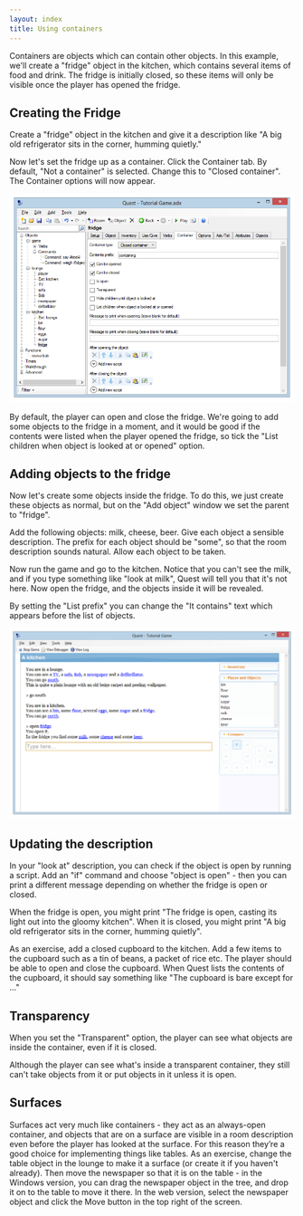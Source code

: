 ```yaml
---
layout: index
title: Using containers
---
```


Containers are objects which can contain other objects. In this example, we'll create a "fridge" object in the kitchen, which contains several items of food and drink. The fridge is initially closed, so these items will only be visible once the player has opened the fridge.

Creating the Fridge
-------------------

Create a "fridge" object in the kitchen and give it a description like "A big old refrigerator sits in the corner, humming quietly."

Now let's set the fridge up as a container. Click the Container tab. By default, "Not a container" is selected. Change this to "Closed container". The Container options will now appear.

![](Container.png "Container.png")

By default, the player can open and close the fridge. We're going to add some objects to the fridge in a moment, and it would be good if the contents were listed when the player opened the fridge, so tick the "List children when object is looked at or opened" option.

Adding objects to the fridge
----------------------------

Now let's create some objects inside the fridge. To do this, we just create these objects as normal, but on the "Add object" window we set the parent to "fridge".

Add the following objects: milk, cheese, beer. Give each object a sensible description. The prefix for each object should be "some", so that the room description sounds natural. Allow each object to be taken.

Now run the game and go to the kitchen. Notice that you can't see the milk, and if you type something like "look at milk", Quest will tell you that it's not here. Now open the fridge, and the objects inside it will be revealed.

By setting the "List prefix" you can change the "It contains" text which appears before the list of objects.

![](Containerfridge.png "Containerfridge.png")

Updating the description
------------------------

In your "look at" description, you can check if the object is open by running a script. Add an "if" command and choose "object is open" - then you can print a different message depending on whether the fridge is open or closed.

When the fridge is open, you might print "The fridge is open, casting its light out into the gloomy kitchen". When it is closed, you might print "A big old refrigerator sits in the corner, humming quietly".

As an exercise, add a closed cupboard to the kitchen. Add a few items to the cupboard such as a tin of beans, a packet of rice etc. The player should be able to open and close the cupboard. When Quest lists the contents of the cupboard, it should say something like "The cupboard is bare except for ..."

Transparency
------------

When you set the "Transparent" option, the player can see what objects are inside the container, even if it is closed.

Although the player can see what's inside a transparent container, they still can't take objects from it or put objects in it unless it is open.

Surfaces
--------

Surfaces act very much like containers - they act as an always-open container, and objects that are on a surface are visible in a room description even before the player has looked at the surface. For this reason they’re a good choice for implementing things like tables. As an exercise, change the table object in the lounge to make it a surface (or create it if you haven't already). Then move the newspaper so that it is on the table - in the Windows version, you can drag the newspaper object in the tree, and drop it on to the table to move it there. In the web version, select the newspaper object and click the Move button in the top right of the screen.
